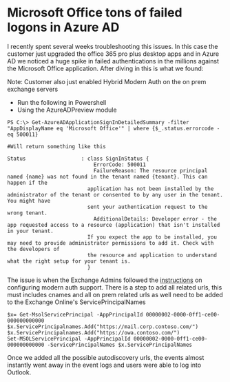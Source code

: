 # Microsoft Office tons of failed logons in Azure AD

I recently spent several weeks troubleshooting this issues. In this case the customer just upgraded the office 365 pro plus desktop apps and in Azure AD we noticed a huge spike in failed authentications in the millions against the Microsoft Office application.  After diving in this is what we found:

Note: Customer also just enabled Hybrid Modern Auth on the on prem exchange servers

* Run the following in Powershell
* Using the AzureADPreview module
```
PS C:\> Get-AzureADApplicationSignInDetailedSummary -filter "AppDisplayName eq 'Microsoft Office'" | where {$_.status.errorcode -eq 500011}

#Will return something like this

Status                  : class SignInStatus {
                            ErrorCode: 500011
                            FailureReason: The resource principal named {name} was not found in the tenant named {tenant}. This can happen if the 
                          application has not been installed by the administrator of the tenant or consented to by any user in the tenant. You might have 
                          sent your authentication request to the wrong tenant.
                            AdditionalDetails: Developer error - the app requested access to a resource (application) that isn't installed in your tenant. 
                          If you expect the app to be installed, you may need to provide administrator permissions to add it. Check with the developers of 
                          the resource and application to understand what the right setup for your tenant is.
                          }

```

The issue is when the Exchange Admins followed the [instructions](https://docs.microsoft.com/en-us/office365/enterprise/configure-exchange-server-for-hybrid-modern-authentication#add-on-premises-web-service-urls-as-spns-in-azure-ad) on configuring modern auth support. There is a step to add all related urls, this must includes cnames and all on prem related urls as well need to be added to the Exchange Online's ServicePrincipalNames
```
$x= Get-MsolServicePrincipal -AppPrincipalId 00000002-0000-0ff1-ce00-000000000000
$x.ServicePrincipalnames.Add("https://mail.corp.contoso.com/")
$x.ServicePrincipalnames.Add("https://owa.contoso.com/")
Set-MSOLServicePrincipal -AppPrincipalId 00000002-0000-0ff1-ce00-000000000000 -ServicePrincipalNames $x.ServicePrincipalNames
```

Once we added all the possible autodiscovery urls, the events almost instantly went away in the event logs and users were able to log into Outlook.

